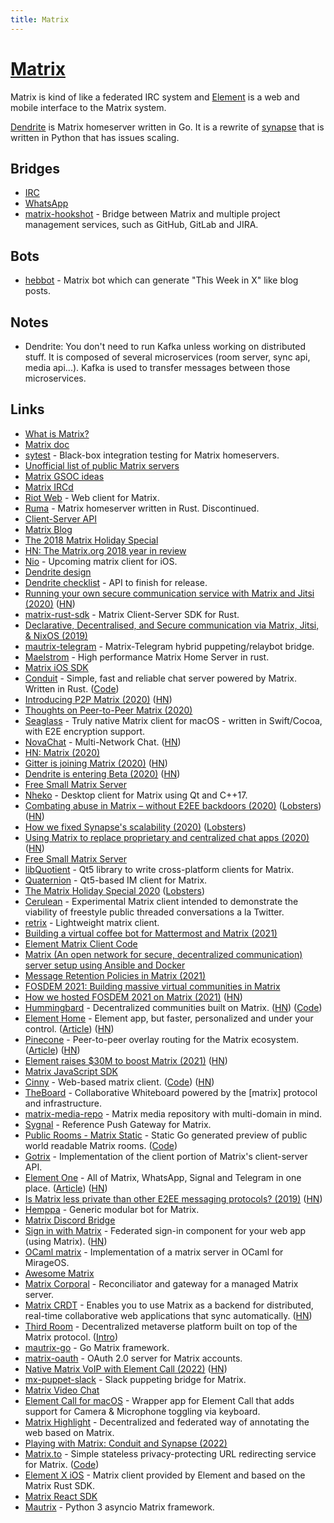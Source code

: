 ```yaml
---
title: Matrix
---
```


# [Matrix](https://matrix.org)

Matrix is kind of like a federated IRC system and [Element](https://element.io) is a web and mobile interface to the Matrix system.

[Dendrite](https://github.com/matrix-org/dendrite) is Matrix homeserver written in Go. It is a rewrite of [synapse](https://github.com/matrix-org/synapse) that is written in Python that has issues scaling.

## Bridges

- [IRC](https://github.com/matrix-org/matrix-ircd)
- [WhatsApp](https://github.com/tulir/mautrix-whatsapp)
- [matrix-hookshot](https://github.com/Half-Shot/matrix-hookshot) - Bridge between Matrix and multiple project management services, such as GitHub, GitLab and JIRA.

## Bots

- [hebbot](https://github.com/haecker-felix/hebbot) - Matrix bot which can generate "This Week in X" like blog posts.

## Notes

- Dendrite: You don't need to run Kafka unless working on distributed stuff. It is composed of several microservices (room server, sync api, media api...). Kafka is used to transfer messages between those microservices.

## Links

- [What is Matrix?](https://matrix.org/docs/guides/faq.html#what-is-matrix)
- [Matrix doc](https://github.com/matrix-org/matrix-doc)
- [sytest](https://github.com/matrix-org/sytest) - Black-box integration testing for Matrix homeservers.
- [Unofficial list of public Matrix servers](https://www.hello-matrix.net/public_servers.php)
- [Matrix GSOC ideas](https://github.com/matrix-org/GSoC/blob/master/IDEAS.md#what-is-matrix)
- [Matrix IRCd](https://github.com/matrix-org/matrix-ircd)
- [Riot Web](https://github.com/vector-im/riot-web) - Web client for Matrix.
- [Ruma](https://github.com/ruma/homeserver) - Matrix homeserver written in Rust. Discontinued.
- [Client-Server API](https://matrix.org/docs/spec/client_server/r0.3.0.html)
- [Matrix Blog](https://matrix.org/blog/posts/)
- [The 2018 Matrix Holiday Special](https://matrix.org/blog/2018/12/25/the-2018-matrix-holiday-special/)
- [HN: The Matrix.org 2018 year in review](https://news.ycombinator.com/item?id=18756787)
- [Nio](https://github.com/niochat/nio) - Upcoming matrix client for iOS.
- [Dendrite design](https://github.com/matrix-org/dendrite/blob/master/docs/DESIGN.md)
- [Dendrite checklist](https://docs.google.com/spreadsheets/d/1tkMNpIpPjvuDJWjPFbw_xzNzOHBA-Hp50Rkpcr43xTw) - API to finish for release.
- [Running your own secure communication service with Matrix and Jitsi (2020)](https://matrix.org/blog/2020/04/06/running-your-own-secure-communication-service-with-matrix-and-jitsi) ([HN](https://news.ycombinator.com/item?id=22802645))
- [matrix-rust-sdk](https://github.com/matrix-org/matrix-rust-sdk) - Matrix Client-Server SDK for Rust.
- [Declarative, Decentralised, and Secure communication via Matrix, Jitsi, & NixOS (2019)](https://kaushikc.org/posts/matrix-jitsi-nixos.html)
- [mautrix-telegram](https://github.com/tulir/mautrix-telegram) - Matrix-Telegram hybrid puppeting/relaybot bridge.
- [Maelstrom](https://github.com/maelstrom-rs/maelstrom) - High performance Matrix Home Server in rust.
- [Matrix iOS SDK](https://github.com/matrix-org/matrix-ios-sdk)
- [Conduit](https://conduit.rs/) - Simple, fast and reliable chat server powered by Matrix. Written in Rust. ([Code](https://gitlab.com/famedly/conduit))
- [Introducing P2P Matrix (2020)](https://matrix.org/blog/2020/06/02/introducing-p-2-p-matrix) ([HN](https://news.ycombinator.com/item?id=23393935))
- [Thoughts on Peer-to-Peer Matrix (2020)](https://neilalexander.dev/2020/06/02/thoughts-p2p-matrix.html)
- [Seaglass](https://github.com/neilalexander/seaglass) - Truly native Matrix client for macOS - written in Swift/Cocoa, with E2E encryption support.
- [NovaChat](https://nova.chat/) - Multi-Network Chat. ([HN](https://news.ycombinator.com/item?id=23693371))
- [HN: Matrix (2020)](https://news.ycombinator.com/item?id=24239564)
- [Gitter is joining Matrix (2020)](https://matrix.org/blog/2020/09/30/welcoming-gitter-to-matrix) ([HN](https://news.ycombinator.com/item?id=24638438))
- [Dendrite is entering Beta (2020)](https://matrix.org/blog/2020/10/08/dendrite-is-entering-beta) ([HN](https://news.ycombinator.com/item?id=24721160))
- [Free Small Matrix Server](https://matrix.org/docs/guides/free-small-matrix-server)
- [Nheko](https://github.com/Nheko-Reborn/nheko) - Desktop client for Matrix using Qt and C++17.
- [Combating abuse in Matrix – without E2EE backdoors (2020)](https://matrix.org/blog/2020/10/19/combating-abuse-in-matrix-without-backdoors) ([Lobsters](https://lobste.rs/s/ntyvtw/combating_abuse_matrix_without)) ([HN](https://news.ycombinator.com/item?id=24836987))
- [How we fixed Synapse's scalability (2020)](https://matrix.org/blog/2020/11/03/how-we-fixed-synapses-scalability) ([Lobsters](https://lobste.rs/s/gwwnei/how_we_fixed_synapse_s_scalability_matrix))
- [Using Matrix to replace proprietary and centralized chat apps (2020)](https://jae.moe/blog/2020/11/using-matrix-to-replace-proprietary-and-centralized-chat-apps/) ([HN](https://news.ycombinator.com/item?id=25091614))
- [Free Small Matrix Server](https://github.com/ptman/matrix-docs/tree/master/free-matrix-server)
- [libQuotient](https://github.com/quotient-im/libQuotient/) - Qt5 library to write cross-platform clients for Matrix.
- [Quaternion](https://github.com/quotient-im/Quaternion/) - Qt5-based IM client for Matrix.
- [The Matrix Holiday Special 2020](https://matrix.org/blog/2020/12/25/the-matrix-holiday-special-2020) ([Lobsters](https://lobste.rs/s/sxt5zc/matrix_holiday_special_2020))
- [Cerulean](https://github.com/matrix-org/cerulean) - Experimental Matrix client intended to demonstrate the viability of freestyle public threaded conversations a la Twitter.
- [retrix](https://github.com/agraven/retrix) - Lightweight matrix client.
- [Building a virtual coffee bot for Mattermost and Matrix (2021)](https://n8n.io/blog/how-to-host-virtual-coffee-breaks-with-n8n/)
- [Element Matrix Client Code](https://github.com/vector-im/element-web)
- [Matrix (An open network for secure, decentralized communication) server setup using Ansible and Docker](https://github.com/spantaleev/matrix-docker-ansible-deploy)
- [Message Retention Policies in Matrix (2021)](https://brendan.abolivier.bzh/matrix-retention-policies/)
- [FOSDEM 2021: Building massive virtual communities in Matrix](https://www.youtube.com/watch?v=TzUfS08lMek)
- [How we hosted FOSDEM 2021 on Matrix (2021)](https://matrix.org/blog/2021/02/15/how-we-hosted-fosdem-2021-on-matrix) ([HN](https://news.ycombinator.com/item?id=26142654))
- [Hummingbard](https://hummingbard.com/hummingbard/introducing-hummingbard) - Decentralized communities built on Matrix. ([HN](https://news.ycombinator.com/item?id=26277602)) ([Code](https://github.com/hummingbard/hummingbard))
- [Element Home](https://element.io/element-home) - Element app, but faster, personalized and under your control. ([Article](https://element.io/blog/element-home/)) ([HN](https://news.ycombinator.com/item?id=26311801))
- [Pinecone](https://github.com/matrix-org/pinecone) - Peer-to-peer overlay routing for the Matrix ecosystem. ([Article](https://matrix.org/blog/2021/05/06/introducing-the-pinecone-overlay-network)) ([HN](https://news.ycombinator.com/item?id=27077660))
- [Element raises $30M to boost Matrix (2021)](https://matrix.org/blog/2021/07/27/element-raises-30-m-to-boost-matrix) ([HN](https://news.ycombinator.com/item?id=27969624))
- [Matrix JavaScript SDK](https://github.com/matrix-org/matrix-js-sdk)
- [Cinny](https://cinny.in/) - Web-based matrix client. ([Code](https://github.com/ajbura/cinny)) ([HN](https://news.ycombinator.com/item?id=27986376))
- [TheBoard](https://github.com/toger5/TheBoard) - Collaborative Whiteboard powered by the [matrix] protocol and infrastructure.
- [matrix-media-repo](https://github.com/turt2live/matrix-media-repo) - Matrix media repository with multi-domain in mind.
- [Sygnal](https://github.com/matrix-org/sygnal) - Reference Push Gateway for Matrix.
- [Public Rooms - Matrix Static](https://view.matrix.org/) - Static Go generated preview of public world readable Matrix rooms. ([Code](https://github.com/matrix-org/matrix-static))
- [Gotrix](https://github.com/chanbakjsd/gotrix) - Implementation of the client portion of Matrix's client-server API.
- [Element One](https://ems.element.io/element-one) - All of Matrix, WhatsApp, Signal and Telegram in one place. ([Article](https://element.io/blog/element-one-all-of-matrix-whatsapp-signal-and-telegram-in-one-place/)) ([HN](https://news.ycombinator.com/item?id=28997898))
- [Is Matrix less private than other E2EE messaging protocols? (2019)](https://gitlab.com/libremonde-org/papers/research/privacy-matrix.org/-/blob/master/part1/README.md) ([HN](https://news.ycombinator.com/item?id=29105098))
- [Hemppa](https://github.com/vranki/hemppa) - Generic modular bot for Matrix.
- [Matrix Discord Bridge](https://github.com/Half-Shot/matrix-appservice-discord)
- [Sign in with Matrix](https://github.com/mishushakov/signin-with-matrix) - Federated sign-in component for your web app (using Matrix). ([HN](https://news.ycombinator.com/item?id=29240154))
- [OCaml matrix](https://github.com/clecat/ocaml-matrix) - Implementation of a matrix server in OCaml for MirageOS.
- [Awesome Matrix](https://github.com/jryans/awesome-matrix)
- [Matrix Corporal](https://github.com/devture/matrix-corporal) - Reconciliator and gateway for a managed Matrix server.
- [Matrix CRDT](https://github.com/YousefED/Matrix-CRDT) - Enables you to use Matrix as a backend for distributed, real-time collaborative web applications that sync automatically. ([HN](https://news.ycombinator.com/item?id=29978659))
- [Third Room](https://github.com/matrix-org/thirdroom) - Decentralized metaverse platform built on top of the Matrix protocol. ([Intro](https://github.com/matrix-org/thirdroom/discussions/20))
- [mautrix-go](https://github.com/mautrix/go) - Go Matrix framework.
- [matrix-oauth](https://github.com/turt2live/matrix-oauth) - OAuth 2.0 server for Matrix accounts.
- [Native Matrix VoIP with Element Call (2022)](https://element.io/blog/introducing-native-matrix-voip-with-element-call/) ([HN](https://news.ycombinator.com/item?id=30568164))
- [mx-puppet-slack](https://github.com/Sorunome/mx-puppet-slack) - Slack puppeting bridge for Matrix.
- [Matrix Video Chat](https://call.element.io/)
- [Element Call for macOS](https://github.com/pixlwave/Element-Call-macOS) - Wrapper app for Element Call that adds support for Camera & Microphone toggling via keyboard.
- [Matrix Highlight](https://github.com/DanilaFe/matrix-highlight) - Decentralized and federated way of annotating the web based on Matrix.
- [Playing with Matrix: Conduit and Synapse (2022)](https://akselmo.dev/2022/04/01/Playing-with-Matrix-Conduit-and-Synapse.html)
- [Matrix.to](https://matrix.to/) - Simple stateless privacy-protecting URL redirecting service for Matrix. ([Code](https://github.com/matrix-org/matrix.to))
- [Element X iOS](https://github.com/vector-im/element-x-ios) - Matrix client provided by Element and based on the Matrix Rust SDK.
- [Matrix React SDK](https://github.com/matrix-org/matrix-react-sdk)
- [Mautrix](https://github.com/mautrix/python) - Python 3 asyncio Matrix framework.